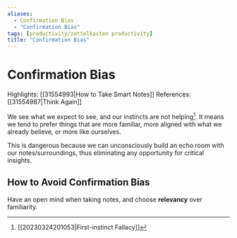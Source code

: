 ```yaml
---
aliases:
  - Confirmation Bias
  - "Confirmation Bias"
tags: [productivity/zettelkasten productivity]
title: "Confirmation Bias"
---
```


# Confirmation Bias

Highlights: [[31554993|How to Take Smart Notes]]
References: [[31554987|Think Again]]

We see what we expect to see, and our instincts are not helping[^1]. It means we tend to prefer things that are more familiar, more aligned with what we already believe, or more like ourselves.

This is dangerous because we can unconsciously build an echo room with our notes/surroundings, thus eliminating any opportunity for critical insights.

## How to Avoid Confirmation Bias

Have an open mind when taking notes, and choose **relevancy** over familiarity.

[^1]: [[20230324201053|First-instinct Fallacy]]